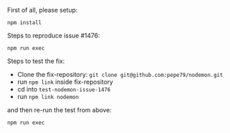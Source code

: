First of all, please setup:

    npm install


Steps to reproduce issue #1476:

    npm run exec


Steps to test the fix:
    
* Clone the fix-repository: `git clone git@github.com:pepe79/nodemon.git`
* run `npm link` inside fix-repository
* cd into `test-nodemon-issue-1476`
* run `npm link nodemon`

and then re-run the test from above:

    npm run exec
    
